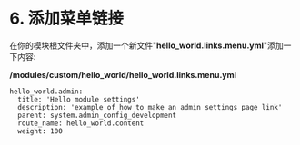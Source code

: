 # 6. 添加菜单链接

在你的模块根文件夹中，添加一个新文件"**hello\_world.links.menu.yml**"添加一下内容:

**/modules/custom/hello\_world/hello\_world.links.menu.yml**

```
hello_world.admin:
  title: 'Hello module settings'
  description: 'example of how to make an admin settings page link'
  parent: system.admin_config_development
  route_name: hello_world.content
  weight: 100
```



